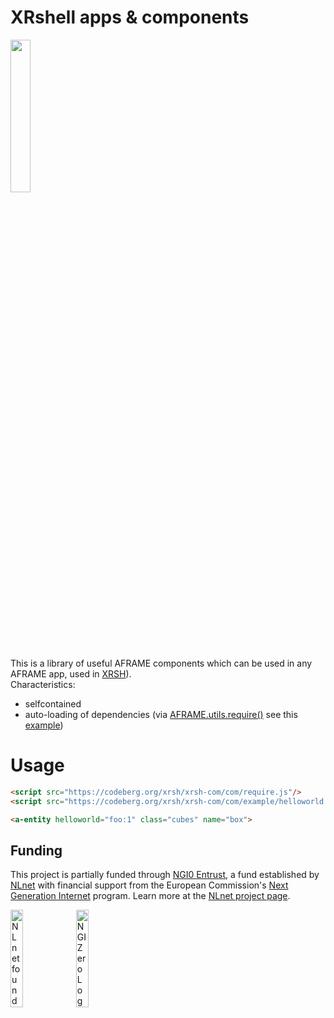 # XRshell apps & components

<img src='https://codeberg.org/xrsh/xrsh/media/branch/main/xrsh.svg' width="25%"/>

This is a library of useful AFRAME components which can be used in any AFRAME app, used in [XRSH](https://xrsh.isvery.ninja)).<br>
Characteristics:

* selfcontained 
* auto-loading of dependencies (via [AFRAME.utils.require()](com/require.js) see this [example](com/example/helloworld.js))

# Usage

```html
<script src="https://codeberg.org/xrsh/xrsh-com/com/require.js"/>
<script src="https://codeberg.org/xrsh/xrsh-com/com/example/helloworld.js"/>

<a-entity helloworld="foo:1" class="cubes" name="box">  
```

## Funding

This project is partially funded through [NGI0 Entrust](https://nlnet.nl/entrust), a fund established by [NLnet](https://nlnet.nl) with financial support from the European Commission's [Next Generation Internet](https://ngi.eu) program. Learn more at the [NLnet project page](https://nlnet.nl/project/xrsh).

[<img src="https://nlnet.nl/logo/banner.png" alt="NLnet foundation logo" width="20%" />](https://nlnet.nl)
[<img src="https://nlnet.nl/image/logos/NGI0_tag.svg" alt="NGI Zero Logo" width="20%" />](https://nlnet.nl/entrust)

